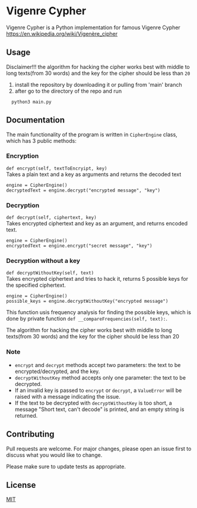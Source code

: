 # Vigenre Cypher

Vigenre Cypher is a Python implementation for famous Vigenre Cypher https://en.wikipedia.org/wiki/Vigenère_cipher

## Usage
Disclaimer!!! the algorithm for hacking the cipher works best with middle to long texts(from 30 words) and the key for the cipher should be less than `20`
1. install the repository by downloading it or pulling from 'main' branch
2. after go to the directory of the repo and run
```terminal
  python3 main.py
 ```
## Documentation
The main functionality of the program is written in `CipherEngine` class, which has 3 public methods:<br />
### Encryption
`def encrypt(self, textToEncryipt, key)`<br />
Takes a plain text and a key as arguments and returns the decoded text<br />
```
engine = CipherEngine()
decryptedText = engine.decrypt("encrypted message", "key")
```

### Decryption
`def decrypt(self, ciphertext, key)`<br />
Takes encrypted ciphertext and key as an argument, and returns encoded text. <br />

```
engine = CipherEngine()
encryptedText = engine.encrypt("secret message", "key")
```

### Decryption without a key
`def decryptWithoutKey(self, text)` <br />
Takes encrypted ciphertext and tries to hack it, returns 5 possible keys for the specified ciphertext.

```
engine = CipherEngine()
possible_keys = engine.decryptWithoutKey("encrypted message")
```
This function usis frequency analysis for finding the possible keys, which is done by private function `def __compareFrequencies(self, text):`.

The algorithm for hacking the cipher works best with middle to long texts(from 30 words) and the key for the cipher should be less than 20

### Note
* `encrypt` and `decrypt` methods accept two parameters: the text to be encrypted/decrypted, and the key.
* `decryptWithoutKey` method accepts only one parameter: the text to be decrypted.
* If an invalid key is passed to `encrypt` or `decrypt`, a `ValueError` will be raised with a message indicating the issue.
* If the text to be decrypted with `decryptWithoutKey` is too short, a message "Short text, can't decode" is printed, and an empty string is returned.

## Contributing

Pull requests are welcome. For major changes, please open an issue first
to discuss what you would like to change.

Please make sure to update tests as appropriate.

## License

[MIT](https://choosealicense.com/licenses/mit/)

